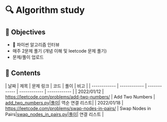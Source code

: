 # :mag: Algorithm study

## :dart: Objectives 
- 📙 파이썬 알고리즘 인터뷰
- 매주 2문제 풀기 (개념 이해 및 leetcode 문제 풀기)
- 문제/풀이 업로드

## :paperclip: Contents

| 날짜  | 제목   | 문제 링크  | 코드   | 풀이   | 비고   |
| ------------ | ------------ | ------------ | ------------ | ------------ |
| 2022/01/12  | <https://leetcode.com/problems/add-two-numbers/> | Add Two Numbers  | [add_two_numbers.py](/LeetCode/add_two_numbers.py)|[풀이](/풀이/add_two_numbers)| 역순 연결 리스트|
| 2022/01/18  | <https://leetcode.com/problems/swap-nodes-in-pairs/> | Swap Nodes in Pairs|[swap_nodes_in_pairs.py](/LeetCode/swap_nodes_in_pairs.py)|[풀이](풀이/swap_nodes_in_pairs)| 연결 리스트 |
